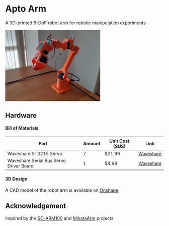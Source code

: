 # Apto Arm

A 3D-printed 6-DoF robot arm for robotic manipulation experiments

<img src="robot_arm.jpg" style="width: 60%"/>

## Hardware

#### Bill of Materials

| Part    | Amount  | Unit Cost ($US) | Link    |
| ------- | ------- | --------------- | ------- |
| Waveshare ST3215 Servo | 7 | $21.99 | [Waveshare](https://www.waveshare.com/product/robotics/motors-servos/st3215-servo.htm) |
| Waveshare Serial Bus Servo Driver Board | 1 | $4.99 | [Waveshare](https://www.waveshare.com/catalog/product/view/id/5832/s/bus-servo-adapter-a/category/446/) |

#### 3D Design

A CAD model of the robot arm is available on [Onshape](https://cad.onshape.com/documents/64b7b7fdd6760409a2b55df0/w/c815e893aebfc1d87f46ceb9/e/fe663a7fd6163cf9e7f510a0?renderMode=0&uiState=6876d94c4f00bb141856f4cd)

## Acknowledgement

Inspired by the [SO-ARM100](https://github.com/TheRobotStudio/SO-ARM100) and [MikataArm](https://github.com/ROBOTIS-JAPAN-GIT/open_manipulator/tree/dynamixel_6dof_mikata_arm) projects